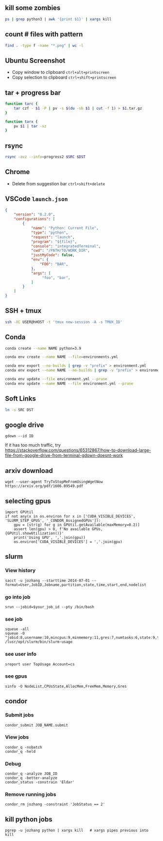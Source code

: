 ## kill some zombies

```bash
ps | grep python3 | awk '{print $1}' | xargs kill
```

## count # files with pattern

```bash
find . -type f -name "*.png" | wc -l
```

## Ubuntu Screenshot

* Copy window to clipboard `ctrl+alt+printscreen`
* Copy selection to clipboard `ctrl+shift+printscreen`

## tar + progress bar

```bash
function tarc {
    tar czf - $1 -P | pv -s $(du -sb $1 | cut -f 1) > $1.tar.gz
}
```

```bash
function tarx {
    pv $1 | tar -xz
}
```

## rsync

```bash
rsync -avz --info=progress2 $SRC $DST
```

## Chrome

* Delete from suggestion bar `ctrl+shift+delete`

## VSCode `launch.json`

```json
{
    "version": "0.2.0",
    "configurations": [
        {
            "name": "Python: Current File",
            "type": "python",
            "request": "launch",
            "program": "${file}",
            "console": "integratedTerminal",
            "cwd": "/PATH/TO/WORK_DIR",
            "justMyCode": false,
            "env": {
                "FOO": "BAR",
            },
            "args": [
                 "foo", "bar",
            ]
        }
    ]
}
```

## SSH + tmux

```bash
ssh -XC USER@hHOST -t 'tmux new-session -A -s TMUX_ID'
```

## Conda

```bash
conda create --name NAME python=3.9

conda env create --name NAME --file=environments.yml

conda env export --no-builds | grep -v "prefix" > environment.yml
conda env export --name NAME --no-builds | grep -v "prefix" > environment.yml

conda env update --file environment.yml --prune
conda env update --name NAME --file environment.yml --prune
```

## Soft Links

```bash
ln -s SRC DST
```

## google drive

```
gdown --id ID
```

If it has too much traffic, try https://stackoverflow.com/questions/65312867/how-to-download-large-file-from-google-drive-from-terminal-gdown-doesnt-work

## arxiv download

```
wget --user-agent TryToStopMeFromUsingWgetNow https://arxiv.org/pdf/1606.09549.pdf
```

## selecting gpus

```
import GPUtil
if not any(x in os.environ for x in ['CUDA_VISIBLE_DEVICES', 'SLURM_STEP_GPUS', '_CONDOR_AssignedGPUs']):
    gpu = [str(g) for g in GPUtil.getAvailable(maxMemory=0.2)]
    assert len(gpu) > 0, f'No available GPUs, {GPUtil.showUtilization()}'
    print('Using GPU', ','.join(gpu))
    os.environ['CUDA_VISIBLE_DEVICES'] = ','.join(gpu)
```

## slurm
### View history
```
sacct -u jozhang --starttime 2014-07-01 --format=User,JobID,Jobname,partition,state,time,start,end,nodelist
```

### go into job
```
srun --jobid=$your_job_id --pty /bin/bash
```

### see job
```
squeue -all
squeue -O "jobid:8,username:10,mincpus:9,minmemory:11,gres:7,numtasks:6,state:9,timeused:12,nodelist:10"
/lusr/opt/slurm/bin/slurm-usage
```

### see user info
```
sreport user TopUsage Account=cs
```

### see gpus 
```
sinfo -O NodeList,CPUsState,AllocMem,FreeMem,Memory,Gres
```

## condor
### Submit jobs
```
condor_submit JOB_NAME.submit
```

### View jobs
```
condor_q -nobatch
condor_q -held
```

### Debug
```
condor_q -analyze JOB_ID
condor_q -better-analyze
condor_status -constrain 'Eldar'
```

### Remove running jobs
```
condor_rm jozhang -constraint 'JobStatus == 2'
```

## kill python jobs 
```
pgrep -u jozhang python | xargs kill   # xargs pipes previous into kill
```
